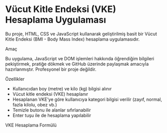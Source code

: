 # Vücut Kitle Endeksi (VKE) Hesaplama Uygulaması

Bu proje, HTML, CSS ve JavaScript kullanarak geliştirilmiş basit bir Vücut Kitle Endeksi (BMI - Body Mass Index) hesaplama uygulamasıdır.

 Amaç

Bu uygulama, JavaScript ve DOM işlemleri hakkında öğrendiğim bilgileri pekiştirmek, pratiğe dökmek ve GitHub üzerinde paylaşmak amacıyla hazırlanmıştır. Profesyonel bir proje değildir.

 Özellikler

- Kullanıcıdan boy (metre) ve kilo (kg) bilgisi alınır
- Vücut kitle endeksi (VKE) hesaplanır
- Hesaplanan VKE’ye göre kullanıcıya kategori bilgisi verilir (zayıf, normal, fazla kilolu, obez vb.)
- Temizle butonu ile alanlar sıfırlanabilir
- Enter tuşu ile de hesaplama yapılabilir

 VKE Hesaplama Formülü

